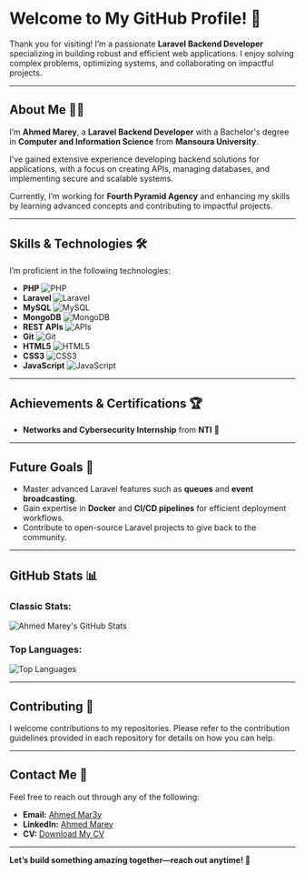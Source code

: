 # Welcome to My GitHub Profile! 👋  

Thank you for visiting! I’m a passionate **Laravel Backend Developer** specializing in building robust and efficient web applications. I enjoy solving complex problems, optimizing systems, and collaborating on impactful projects.  

---

## About Me 🧑‍💻  

I’m **Ahmed Marey**, a **Laravel Backend Developer** with a Bachelor's degree in **Computer and Information Science** from **Mansoura University**.  

I’ve gained extensive experience developing backend solutions for applications, with a focus on creating APIs, managing databases, and implementing secure and scalable systems.  



Currently, I’m working for **Fourth Pyramid Agency** and enhancing my skills by learning advanced concepts and contributing to impactful projects.

---

## Skills & Technologies 🛠️  

I’m proficient in the following technologies:  

- **PHP** ![PHP](https://img.shields.io/badge/PHP-777BB4?style=flat&logo=php&logoColor=white)  
- **Laravel** ![Laravel](https://img.shields.io/badge/Laravel-FF2D20?style=flat&logo=laravel&logoColor=white)  
- **MySQL** ![MySQL](https://img.shields.io/badge/MySQL-4479A1?style=flat&logo=mysql&logoColor=white)  
- **MongoDB** ![MongoDB](https://img.shields.io/badge/MongoDB-47A248?style=flat&logo=mongodb&logoColor=white)  
- **REST APIs** ![APIs](https://img.shields.io/badge/REST%20APIs-61DAFB?style=flat&logo=postman&logoColor=white)  
- **Git** ![Git](https://img.shields.io/badge/Git-F05032?style=flat&logo=git&logoColor=white)  
- **HTML5** ![HTML5](https://img.shields.io/badge/HTML5-E34F26?style=flat&logo=html5&logoColor=white)  
- **CSS3** ![CSS3](https://img.shields.io/badge/CSS3-1572B6?style=flat&logo=css3&logoColor=white)  
- **JavaScript** ![JavaScript](https://img.shields.io/badge/JavaScript-F7DF1E?style=flat&logo=javascript&logoColor=black)  

---

## Achievements & Certifications 🏆  

- **Networks and Cybersecurity Internship** from **NTI** 🏅  

---

## Future Goals 🚀  

- Master advanced Laravel features such as **queues** and **event broadcasting**.  
- Gain expertise in **Docker** and **CI/CD pipelines** for efficient deployment workflows.  
- Contribute to open-source Laravel projects to give back to the community.  

---

## GitHub Stats 📊  

### Classic Stats:  
![Ahmed Marey's GitHub Stats](https://github-readme-stats.vercel.app/api?username=AhmedMarey&show_icons=true&theme=radical&hide_title=true&count_private=true)  

### Top Languages:  
![Top Languages](https://github-readme-stats.vercel.app/api/top-langs/?username=AhmedMarey&layout=compact&theme=radical)  

---

## Contributing 🤝  

I welcome contributions to my repositories. Please refer to the contribution guidelines provided in each repository for details on how you can help.  

---

## Contact Me 📧  

Feel free to reach out through any of the following:  

- **Email:** [Ahmed Mar3y](mailto:ahmed.mariee.2002@gmail.com)  
- **LinkedIn:** [Ahmed Marey](https://www.linkedin.com/in/ahmed-mar3y-b289a1212?utm_source=share&utm_campaign=share_via&utm_content=profile&utm_medium=android_app)  
- **CV:** [Download My CV]([https://drive.google.com/file/d/1qMdiYxGgeRHZr5qQfF76W58HCdXpbqRd/view?usp=sharing](https://drive.google.com/file/d/1UH9nkopY2RuVYM7IOD2XJ25T9TLGyMUU/view))  

---

**Let’s build something amazing together—reach out anytime! 🚀**

